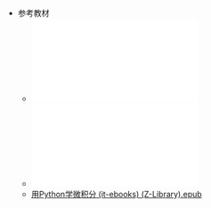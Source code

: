 - 参考教材
	- ![微积分的力量 (史蒂夫·斯托加茨 (Steven Henry Strogatz)) (Z-Library).pdf](../assets/微积分的力量_(史蒂夫·斯托加茨_(Steven_Henry_Strogatz))_(Z-Library)_1729055543009_0.pdf)
	- ![线性代数的几何意义--图解线性代数 (任广千, 胡翠芳) (Z-Library).pdf](../assets/线性代数的几何意义--图解线性代数_(任广千,_胡翠芳)_(Z-Library)_1729055588552_0.pdf)
	- [用Python学微积分 (it-ebooks) (Z-Library).epub](../assets/用Python学微积分_(it-ebooks)_(Z-Library)_1729055592377_0.epub)